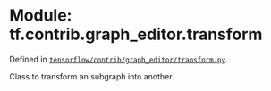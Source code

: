 <div itemscope itemtype="http://developers.google.com/ReferenceObject">
<meta itemprop="name" content="tf.contrib.graph_editor.transform" />
<meta itemprop="path" content="Stable" />
</div>

# Module: tf.contrib.graph_editor.transform



Defined in [`tensorflow/contrib/graph_editor/transform.py`](/code/stable/tensorflow/contrib/graph_editor/transform.py).

Class to transform an subgraph into another.


